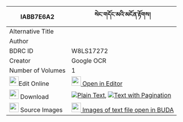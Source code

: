 |IABB7E6A2|སེང་གདོང་མའི་མངོན་རྟོགས། 
| --- | --- 
|Alternative Title |
|Author | 
|BDRC ID | W8LS17272
|Creator | Google OCR
|Number of Volumes| 1
|<img width="25" src="https://img.icons8.com/color/25/000000/edit-property.png">Edit Online| [<img width="25" src="https://avatars.githubusercontent.com/u/45091458?s=200&v=4"> Open in Editor](http://editor.openpecha.org/IABB7E6A2)
|<img width="25" src="https://img.icons8.com/fluent/48/000000/download-2.png"/>  Download | [![](https://img.icons8.com/color/20/000000/txt.png)Plain Text](https://github.com/Openpecha/IABB7E6A2/releases/download/v1/seng_dong_ma_i_ngontok_plain_IABB7E6A2.zip), [![](https://img.icons8.com/color/20/000000/txt.png)Text with Pagination](https://github.com/Openpecha/IABB7E6A2/releases/download/v1/seng_dong_ma_i_ngontok_pages_IABB7E6A2.zip)
|<img width="25" src="https://img.icons8.com/plasticine/100/000000/pictures-folder.png"/>  Source Images | [<img width="25" src="https://library.bdrc.io/icons/BUDA-small.svg"> Images of text file open in BUDA](https://library.bdrc.io/show/bdr:W8LS17272)